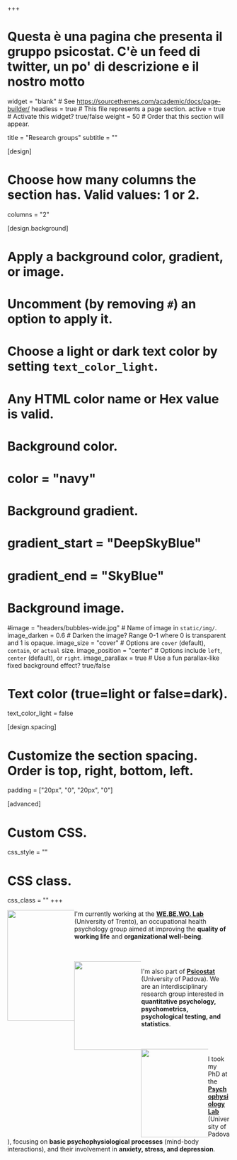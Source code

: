 +++
# Questa è una pagina che presenta il gruppo psicostat. C'è un feed di twitter, un po' di descrizione e il nostro motto

widget = "blank"  # See https://sourcethemes.com/academic/docs/page-builder/
headless = true  # This file represents a page section.
active = true  # Activate this widget? true/false
weight = 50  # Order that this section will appear.

title = "Research groups"
subtitle = ""

[design]
  # Choose how many columns the section has. Valid values: 1 or 2.
  columns = "2"

[design.background]
  # Apply a background color, gradient, or image.
  #   Uncomment (by removing `#`) an option to apply it.
  #   Choose a light or dark text color by setting `text_color_light`.
  #   Any HTML color name or Hex value is valid.

  # Background color.
  # color = "navy"
  
  # Background gradient.
  # gradient_start = "DeepSkyBlue"
  # gradient_end = "SkyBlue"
  
  # Background image.
  #image = "headers/bubbles-wide.jpg"  # Name of image in `static/img/`.
  image_darken = 0.6  # Darken the image? Range 0-1 where 0 is transparent and 1 is opaque.
  image_size = "cover"  #  Options are `cover` (default), `contain`, or `actual` size.
  image_position = "center"  # Options include `left`, `center` (default), or `right`.
  image_parallax = true  # Use a fun parallax-like fixed background effect? true/false

  # Text color (true=light or false=dark).
  text_color_light = false

[design.spacing]
  # Customize the section spacing. Order is top, right, bottom, left.
  padding = ["20px", "0", "20px", "0"]

[advanced]
 # Custom CSS. 
 css_style = ""
 
 # CSS class.
 css_class = ""
+++

<div style="float: left; width: 30%;">
  <img class= logo src="img/webewo_logo.png" width="250" align="middle">
</div>

I'm currently working at the <b> [WE.BE.WO. Lab](https://www.cogsci.unitn.it/713/webewo-lab-well-being-at-work-lab) </b> (University of Trento), an occupational health psychology group aimed at improving the **quality of working life** and **organizational well-being**.

<br>
<br>

<div style="float: left; width: 30%;">
  <img class= logo src="img/Psicostat_hexagon.svg" width="200" align="middle">
</div>

I'm also part of <b> [Psicostat](https://psicostat.dpss.psy.unipd.it/) </b> (University of Padova). We are an interdisciplinary research group interested in **quantitative psychology, psychometrics, psychological testing, and statistics**.

<br>
<br>

<div style="float: left; width: 30%;">
<img class= logo src="img/logo_psyphyLab.svg" width="200" align="middle">
</div>

I took my PhD at the <b>[Psychophysiology Lab](https://dpg.unipd.it/en/psyphylab)</b> (University of Padova), focusing on **basic psychophysiological processes** (mind-body interactions), and their involvement in **anxiety, stress, and depression**.